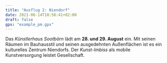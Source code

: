 ```yaml
---
title: "Ausflug 2: Niendorf"
date: 2021-06-14T18:58:41+02:00
draft: false
gpx: "example_pm.gpx"
---
```


Das *Künstlerhaus Sootbörn* lädt am **28. und 29. August** ein. Mit seinen Räumen im Bauhausstil und seinen ausgedehnten Außenflächen ist es ein kulturelles Zentrum Niendorfs. Der *Kunst-Imbiss* als 
mobile Kunstversorgung leistet Gesellschaft.
